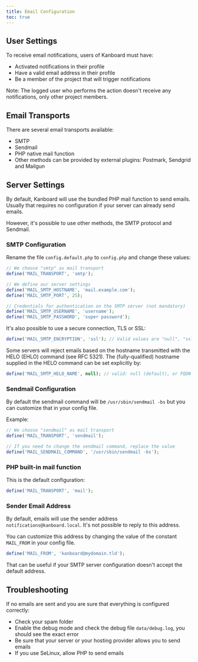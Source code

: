 ```yaml
---
title: Email Configuration
toc: true
---
```


User Settings
-------------

To receive email notifications, users of Kanboard must have:

- Activated notifications in their profile
- Have a valid email address in their profile
- Be a member of the project that will trigger notifications

Note: The logged user who performs the action doesn't receive any
notifications, only other project members.

Email Transports
----------------

There are several email transports available:

- SMTP
- Sendmail
- PHP native mail function
- Other methods can be provided by external plugins: Postmark,
    Sendgrid and Mailgun

Server Settings
---------------

By default, Kanboard will use the bundled PHP mail function to send
emails. Usually that requires no configuration if your server can
already send emails.

However, it's possible to use other methods, the SMTP protocol and
Sendmail.

### SMTP Configuration

Rename the file `config.default.php` to `config.php` and change these
values:

```php
// We choose "smtp" as mail transport
define('MAIL_TRANSPORT', 'smtp');

// We define our server settings
define('MAIL_SMTP_HOSTNAME', 'mail.example.com');
define('MAIL_SMTP_PORT', 25);

// Credentials for authentication on the SMTP server (not mandatory)
define('MAIL_SMTP_USERNAME', 'username');
define('MAIL_SMTP_PASSWORD', 'super password');
```

It's also possible to use a secure connection, TLS or SSL:

```php
define('MAIL_SMTP_ENCRYPTION', 'ssl'); // Valid values are "null", "ssl" or "tls"
```

Some servers will reject emails based on the hostname transmitted with
the HELO (EHLO) command (see RFC 5321). The (fully-qualified) hostname
supplied in the HELO command can be set explicitly by:

```php
define('MAIL_SMTP_HELO_NAME', null); // valid: null (default), or FQDN
```

### Sendmail Configuration

By default the sendmail command will be `/usr/sbin/sendmail -bs` but you
can customize that in your config file.

Example:

```php
// We choose "sendmail" as mail transport
define('MAIL_TRANSPORT', 'sendmail');

// If you need to change the sendmail command, replace the value
define('MAIL_SENDMAIL_COMMAND', '/usr/sbin/sendmail -bs');
```

### PHP built-in mail function

This is the default configuration:

```php
define('MAIL_TRANSPORT', 'mail');
```

### Sender Email Address

By default, emails will use the sender address
`notifications@kanboard.local`. It's not possible to reply to this
address.

You can customize this address by changing the value of the constant
`MAIL_FROM` in your config file.

```php
define('MAIL_FROM', 'kanboard@mydomain.tld');
```

That can be useful if your SMTP server configuration doesn't accept the
default address.

Troubleshooting
---------------

If no emails are sent and you are sure that everything is configured
correctly:

- Check your spam folder
- Enable the debug mode and check the debug file `data/debug.log`, you
    should see the exact error
- Be sure that your server or your hosting provider allows you to send
    emails
- If you use SeLinux, allow PHP to send emails
